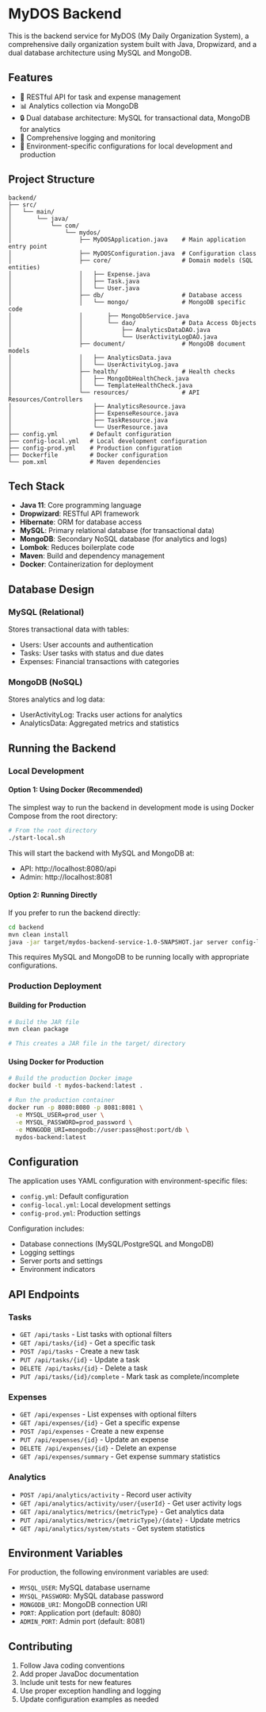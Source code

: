 # MyDOS Backend

This is the backend service for MyDOS (My Daily Organization System), a comprehensive daily organization system built with Java, Dropwizard, and a dual database architecture using MySQL and MongoDB.

## Features

- 🔄 RESTful API for task and expense management
- 📊 Analytics collection via MongoDB
- 🔒 Dual database architecture: MySQL for transactional data, MongoDB for analytics
- 📝 Comprehensive logging and monitoring
- 🔧 Environment-specific configurations for local development and production

## Project Structure

```
backend/
├── src/
│   └── main/
│       └── java/
│           └── com/
│               └── mydos/
│                   ├── MyDOSApplication.java    # Main application entry point
│                   ├── MyDOSConfiguration.java  # Configuration class
│                   ├── core/                    # Domain models (SQL entities)
│                   │   ├── Expense.java
│                   │   ├── Task.java
│                   │   └── User.java
│                   ├── db/                      # Database access
│                   │   └── mongo/               # MongoDB specific code
│                   │       ├── MongoDbService.java
│                   │       └── dao/             # Data Access Objects
│                   │           ├── AnalyticsDataDAO.java
│                   │           └── UserActivityLogDAO.java
│                   ├── document/                # MongoDB document models
│                   │   ├── AnalyticsData.java
│                   │   └── UserActivityLog.java
│                   ├── health/                  # Health checks
│                   │   ├── MongoDbHealthCheck.java
│                   │   └── TemplateHealthCheck.java
│                   └── resources/               # API Resources/Controllers
│                       ├── AnalyticsResource.java
│                       ├── ExpenseResource.java
│                       ├── TaskResource.java
│                       └── UserResource.java
├── config.yml         # Default configuration
├── config-local.yml   # Local development configuration
├── config-prod.yml    # Production configuration
├── Dockerfile         # Docker configuration
└── pom.xml            # Maven dependencies
```

## Tech Stack

- **Java 11**: Core programming language
- **Dropwizard**: RESTful API framework
- **Hibernate**: ORM for database access
- **MySQL**: Primary relational database (for transactional data)
- **MongoDB**: Secondary NoSQL database (for analytics and logs)
- **Lombok**: Reduces boilerplate code
- **Maven**: Build and dependency management
- **Docker**: Containerization for deployment

## Database Design

### MySQL (Relational)

Stores transactional data with tables:
- Users: User accounts and authentication
- Tasks: User tasks with status and due dates
- Expenses: Financial transactions with categories

### MongoDB (NoSQL)

Stores analytics and log data:
- UserActivityLog: Tracks user actions for analytics
- AnalyticsData: Aggregated metrics and statistics

## Running the Backend

### Local Development

#### Option 1: Using Docker (Recommended)

The simplest way to run the backend in development mode is using Docker Compose from the root directory:

```bash
# From the root directory
./start-local.sh
```

This will start the backend with MySQL and MongoDB at:
- API: http://localhost:8080/api
- Admin: http://localhost:8081

#### Option 2: Running Directly

If you prefer to run the backend directly:

```bash
cd backend
mvn clean install
java -jar target/mydos-backend-service-1.0-SNAPSHOT.jar server config-local.yml
```

This requires MySQL and MongoDB to be running locally with appropriate configurations.

### Production Deployment

#### Building for Production

```bash
# Build the JAR file
mvn clean package

# This creates a JAR file in the target/ directory
```

#### Using Docker for Production

```bash
# Build the production Docker image
docker build -t mydos-backend:latest .

# Run the production container
docker run -p 8080:8080 -p 8081:8081 \
  -e MYSQL_USER=prod_user \
  -e MYSQL_PASSWORD=prod_password \
  -e MONGODB_URI=mongodb://user:pass@host:port/db \
  mydos-backend:latest
```

## Configuration

The application uses YAML configuration with environment-specific files:

- `config.yml`: Default configuration
- `config-local.yml`: Local development settings
- `config-prod.yml`: Production settings

Configuration includes:
- Database connections (MySQL/PostgreSQL and MongoDB)
- Logging settings
- Server ports and settings
- Environment indicators

## API Endpoints

### Tasks

- `GET /api/tasks` - List tasks with optional filters
- `GET /api/tasks/{id}` - Get a specific task
- `POST /api/tasks` - Create a new task
- `PUT /api/tasks/{id}` - Update a task
- `DELETE /api/tasks/{id}` - Delete a task
- `PUT /api/tasks/{id}/complete` - Mark task as complete/incomplete

### Expenses

- `GET /api/expenses` - List expenses with optional filters
- `GET /api/expenses/{id}` - Get a specific expense
- `POST /api/expenses` - Create a new expense
- `PUT /api/expenses/{id}` - Update an expense
- `DELETE /api/expenses/{id}` - Delete an expense
- `GET /api/expenses/summary` - Get expense summary statistics

### Analytics

- `POST /api/analytics/activity` - Record user activity
- `GET /api/analytics/activity/user/{userId}` - Get user activity logs
- `GET /api/analytics/metrics/{metricType}` - Get analytics data
- `PUT /api/analytics/metrics/{metricType}/{date}` - Update metrics
- `GET /api/analytics/system/stats` - Get system statistics

## Environment Variables

For production, the following environment variables are used:

- `MYSQL_USER`: MySQL database username
- `MYSQL_PASSWORD`: MySQL database password
- `MONGODB_URI`: MongoDB connection URI
- `PORT`: Application port (default: 8080)
- `ADMIN_PORT`: Admin port (default: 8081)

## Contributing

1. Follow Java coding conventions
2. Add proper JavaDoc documentation
3. Include unit tests for new features
4. Use proper exception handling and logging
5. Update configuration examples as needed